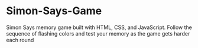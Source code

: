# Simon-Says-Game
Simon Says memory game built with HTML, CSS, and JavaScript. Follow the sequence of flashing colors and test your memory as the game gets harder each round
